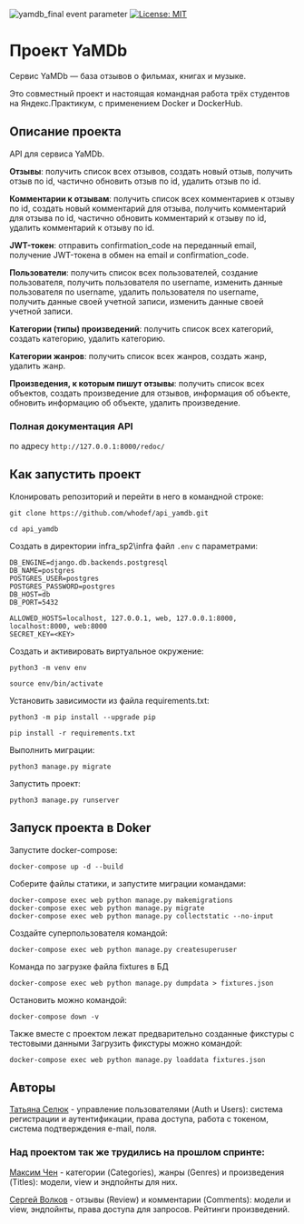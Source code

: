 ![yamdb_final event parameter](https://github.com/whodef/yamdb_final/actions/workflows/yamdb_workflow.yml/badge.svg?event=push) [![License: MIT](https://img.shields.io/badge/License-MIT-yellow.svg)](https://opensource.org/licenses/MIT)

# Проект YaMDb

Сервис YaMDb — база отзывов о фильмах, книгах и музыке.

Это совместный проект и настоящая командная работа трёх студентов на Яндекс.Практикум, с применением Docker и DockerHub.

## Описание проекта

API для сервиса YaMDb.

**Отзывы**: получить список всех отзывов, создать новый отзыв, получить отзыв по id, частично обновить отзыв по id, удалить отзыв по id.

**Комментарии к отзывам**: получить список всех комментариев к отзыву по id, создать новый комментарий для отзыва, получить комментарий для отзыва по id, частично обновить комментарий к отзыву по id, удалить комментарий к отзыву по id.

**JWT-токен**: отправить confirmation_code на переданный email, получение JWT-токена в обмен на email и confirmation_code.

**Пользователи**: получить список всех пользователей, создание пользователя, получить пользователя по username, изменить данные пользователя по username, удалить пользователя по username, получить данные своей учетной записи, изменить данные своей учетной записи.

**Категории (типы) произведений**: получить список всех категорий, создать категорию, удалить категорию.

**Категории жанров**: получить список всех жанров, создать жанр, удалить жанр.

**Произведения, к которым пишут отзывы**: получить список всех объектов, создать произведение для отзывов, информация об объекте, обновить информацию об объекте, удалить произведение.


### Полная документация API 

по адресу `http://127.0.0.1:8000/redoc/`


## Как запустить проект

Клонировать репозиторий и перейти в него в командной строке:

```
git clone https://github.com/whodef/api_yamdb.git

```

```
cd api_yamdb
```

Создать в директории infra_sp2\infra файл `.env` с параметрами:

```
DB_ENGINE=django.db.backends.postgresql
DB_NAME=postgres
POSTGRES_USER=postgres
POSTGRES_PASSWORD=postgres
DB_HOST=db
DB_PORT=5432

ALLOWED_HOSTS=localhost, 127.0.0.1, web, 127.0.0.1:8000, localhost:8000, web:8000
SECRET_KEY=<KEY>
```

Создать и активировать виртуальное окружение:

```
python3 -m venv env
```

```
source env/bin/activate
```

Установить зависимости из файла requirements.txt:

```
python3 -m pip install --upgrade pip
```

```
pip install -r requirements.txt
```

Выполнить миграции:

```
python3 manage.py migrate
```

Запустить проект:

```
python3 manage.py runserver
```


## Запуск проекта в Doker

Запустите docker-compose:

```
docker-compose up -d --build
```

Соберите файлы статики, и запустите миграции командами:

```
docker-compose exec web python manage.py makemigrations
docker-compose exec web python manage.py migrate
docker-compose exec web python manage.py collectstatic --no-input
```

Создайте суперпользователя командой:

```
docker-compose exec web python manage.py createsuperuser
```

Команда по загрузке файла fixtures в БД
```
docker-compose exec web python manage.py dumpdata > fixtures.json
```

Остановить можно командой:

```
docker-compose down -v
```

Также вместе с проектом лежат предварительно созданные фикстуры с тестовыми данными Загрузить фикстуры можно командой:

```
docker-compose exec web python manage.py loaddata fixtures.json
```

## Авторы

[Татьяна Селюк](https://github.com/whodef) - управление пользователями (Auth и Users): система регистрации и аутентификации, права доступа, работа с токеном, система подтверждения e-mail, поля.

### Над проектом так же трудились на прошлом спринте:

[Максим Чен](https://github.com/on1y4fun) - категории (Categories), жанры (Genres) и произведения (Titles): модели, view и эндпойнты для них.

[Сергей Волков](https://github.com/Svolkov-nsk) - отзывы (Review) и комментарии (Comments): модели и view, эндпойнты, права доступа для запросов. Рейтинги произведений.
